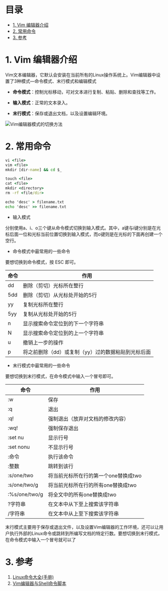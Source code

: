 # 目录 <!-- omit in toc -->

- [1. Vim 编辑器介绍](#1-vim-编辑器介绍)
- [2. 常用命令](#2-常用命令)
- [3. 参考](#3-参考)

# 1. Vim 编辑器介绍

Vim文本编辑器，它默认会安装在当前所有的Linux操作系统上。Vim编辑器中设置了3种模式—命令模式、末行模式和编辑模式

+ **命令模式**：控制光标移动，可对文本进行复制、粘贴、删除和查找等工作。

+ **输入模式**：正常的文本录入。

+ **末行模式**：保存或退出文档，以及设置编辑环境。

![Vim编辑器模式的切换方法](https://tinf-pic.oss-cn-guangzhou.aliyuncs.com/img/2022/03/23/20220323041342.png)

# 2. 常用命令

```cmd
vi <file>
vim <file>
mkdir [dir-name] && cd $_

touch <file>
cat <file>
mkdir <directory>
rm -rf <file/dir>

echo 'desc' > filename.txt
echo 'desc' >> filename.txt
```


+ 输入模式

分别使用a、i、o三个键从命令模式切换到输入模式。其中，a键与i键分别是在光标后面一位和光标当前位置切换到输入模式，而o键则是在光标的下面再创建一个空行。


+ 命令模式中最常用的一些命令

要想切换到命令模式，按 ESC 即可。

| 命令 | 作用                                               |
| :--- | -------------------------------------------------- |
| dd   | 删除（剪切）光标所在整行                           |
| 5dd  | 删除（剪切）从光标处开始的5行                      |
| yy   | 复制光标所在整行                                   |
| 5yy  | 复制从光标处开始的5行                              |
| n    | 显示搜索命令定位到的下一个字符串                   |
| N    | 显示搜索命令定位到的上一个字符串                   |
| u    | 撤销上一步的操作                                   |
| p    | 将之前删除（dd）或复制（yy）过的数据粘贴到光标后面 |

+ 末行模式中最常用的一些命令

要想切换到末行模式，在命令模式中输入一个冒号即可。

| 命令          | 作用                                 |
| ------------- | ------------------------------------ |
| :w            | 保存                                 |
| :q            | 退出                                 |
| :q!           | 强制退出（放弃对文档的修改内容）     |
| :wq!          | 强制保存退出                         |
| :set nu       | 显示行号                             |
| :set nonu     | 不显示行号                           |
| :命令         | 执行该命令                           |
| :整数         | 跳转到该行                           |
| :s/one/two    | 将当前光标所在行的第一个one替换成two |
| :s/one/two/g  | 将当前光标所在行的所有one替换成two   |
| :%s/one/two/g | 将全文中的所有one替换成two           |
| ?字符串       | 在文本中从下至上搜索该字符串         |
| /字符串       | 在文本中从上至下搜索该字符串         |

末行模式主要用于保存或退出文件，以及设置Vim编辑器的工作环境，还可以让用户执行外部的Linux命令或跳转到所编写文档的特定行数。要想切换到末行模式，在命令模式中输入一个冒号就可以了

# 3. 参考

1. [Linux命令大全(手册)](https://www.linuxcool.com/)
2. [Vim编辑器与Shell命令脚本](https://www.linuxprobe.com/basic-learning-04.html)
